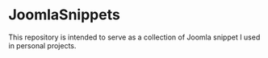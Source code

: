 # JoomlaSnippets

This repository is intended to serve as a collection of Joomla snippet I used in personal projects.
